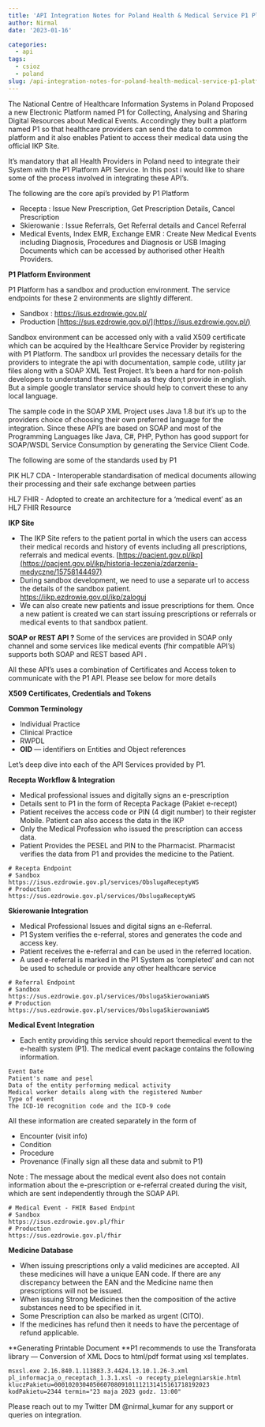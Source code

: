 ```yaml
---
title: 'API Integration Notes for Poland Health & Medical Service P1 Platform— CSIOZ'
author: Nirmal
date: '2023-01-16'

categories:
  - api
tags:
  - csioz
  - poland
slug: /api-integration-notes-for-poland-health-medical-service-p1-platform-csioz
---
```


The National Centre of Healthcare Information Systems in Poland Proposed a new Electronic Platform named P1 for Collecting, Analysing and Sharing Digital Resources about Medical Events. Accordingly they built a platform named P1 so that healthcare providers can send the data to common platform and it also enables Patient to access their medical data using the official IKP Site.

It’s mandatory that all Health Providers in Poland need to integrate their System with the P1 Platform API Service. In this post i would like to share some of the process involved in integrating these API’s.

The following are the core api’s provided by P1 Platform

- Recepta : Issue New Prescription, Get Prescription Details, Cancel Prescription
- Skierowanie : Issue Referrals, Get Referral details and Cancel Referral
- Medical Events, Index EMR, Exchange EMR : Create New Medical Events including Diagnosis, Procedures and Diagnosis or USB Imaging Documents which can be accessed by authorised other Health Providers.

**P1 Platform Environment**

P1 Platform has a sandbox and production environment. The service endpoints for these 2 environments are slightly different.

- Sandbox : https://isus.ezdrowie.gov.pl/
- Production [https://sus.ezdrowie.gov.pl/](https://isus.ezdrowie.gov.pl/)

Sandbox environment can be accessed only with a valid X509 certificate which can be acquired by the Healthcare Service Provider by registering with P1 Platform. The sandbox url provides the necessary details for the providers to integrate the api with documentation, sample code, utility jar files along with a SOAP XML Test Project. It’s been a hard for non-polish developers to understand these manuals as they don;t provide in english. But a simple google translator service should help to convert these to any local language.

The sample code in the SOAP XML Project uses Java 1.8 but it’s up to the providers choice of choosing their own preferred language for the integration. Since these API’s are based on SOAP and most of the Programming Languages like Java, C#, PHP, Python has good support for SOAP/WSDL Service Consumption by generating the Service Client Code.

The following are some of the standards used by P1

PIK HL7 CDA - Interoperable standardisation of medical documents allowing their processing and their safe exchange between parties

HL7 FHIR - Adopted to create an architecture for a ‘medical event’ as an HL7 FHIR Resource

**IKP Site**

- The IKP Site refers to the patient portal in which the users can access their medical records and history of events including all prescriptions, referrals and medical events. [https://pacjent.gov.pl/ikp](https://pacjent.gov.pl/ikp/historia-leczenia/zdarzenia-medyczne/15758144497)
- During sandbox development, we need to use a separate url to access the details of the sandbox patient. https://iikp.ezdrowie.gov.pl/ikp/zaloguj
- We can also create new patients and issue prescriptions for them. Once a new patient is created we can start issuing prescriptions or referrals or medical events to that sandbox patient.

**SOAP or REST API ?**
Some of the services are provided in SOAP only channel and some services like medical events (fhir compatible API’s) supports both SOAP and REST based API .

All these API’s uses a combination of Certificates and Access token to communicate with the P1 API. Please see below for more details

**X509 Certificates, Credentials and Tokens**

**Common Terminology**

- Individual Practice
- Clinical Practice
- RWPDL
- **OID** — identifiers on Entities and Object references

Let’s deep dive into each of the API Services provided by P1.

**Recepta Workflow & Integration**

- Medical professional issues and digitally signs an e-prescription
- Details sent to P1 in the form of Recepta Package (Pakiet e-recept)
- Patient receives the access code or PIN (4 digit number) to their register Mobile. Patient can also access the data in the IKP
- Only the Medical Profession who issued the prescription can access data.
- Patient Provides the PESEL and PIN to the Pharmacist. Pharmacist verifies the data from P1 and provides the medicine to the Patient.

```
# Recepta Endpoint
# Sandbox
https://isus.ezdrowie.gov.pl/services/ObslugaReceptyWS
# Production
https://sus.ezdrowie.gov.pl/services/ObslugaReceptyWS
```

**Skierowanie Integration**

- Medical Professional Issues and digital signs an e-Referral.
- P1 System verifies the e-referral, stores and generates the code and access key.
- Patient receives the e-referral and can be used in the referred location.
- A used e-referral is marked in the P1 System as ‘completed’ and can not be used to schedule or provide any other healthcare service

```
# Referral Endpoint
# Sandbox
https://sus.ezdrowie.gov.pl/services/ObslugaSkierowaniaWS
# Production
https://sus.ezdrowie.gov.pl/services/ObslugaSkierowaniaWS
```

**Medical Event Integration**

- Each entity providing this service should report themedical event to the e-health system (P1). The medical event package contains the following information.

```
Event Date
Patient's name and pesel
Data of the entity performing medical activity
Medical worker details along with the registered Number
Type of event
The ICD-10 recognition code and the ICD-9 code 
```

All these information are created separately in the form of

- Encounter (visit info)
- Condition
- Procedure
- Provenance (Finally sign all these data and submit to P1)

Note :
The message about the medical event also does not contain information about the e-prescription or e-referral created during the visit, which are sent independently through the SOAP API.

```
# Medical Event - FHIR Based Endpint
# Sandbox
https://isus.ezdrowie.gov.pl/fhir
# Production
https://sus.ezdrowie.gov.pl/fhir
```

**Medicine Database**

- When issuing prescriptions only a valid medicines are accepted. All these medicines will have a unique EAN code. If there are any discrepancy between the EAN and the Medicine name then prescriptions will not be issued.
- When issuing Strong Medicines then the composition of the active substances need to be specified in it.
- Some Prescription can also be marked as urgent (CITO).
- If the medicines has refund then it needs to have the percentage of refund applicable.

**Generating Printable Document
**P1 recommends to use the Transforata library — Conversion of XML Docs to html/pdf format using xsl templates.

```
msxsl.exe 2.16.840.1.113883.3.4424.13.10.1.26-3.xml pl_informacja_o_receptach_1.3.1.xsl -o recepty_pielegniarskie.html kluczPakietu=00010203040506070809101112131415161718192023 kodPakietu=2344 termin="23 maja 2023 godz. 13:00"
```

Please reach out to my Twitter DM @nirmal_kumar for any support or queries on integration.
